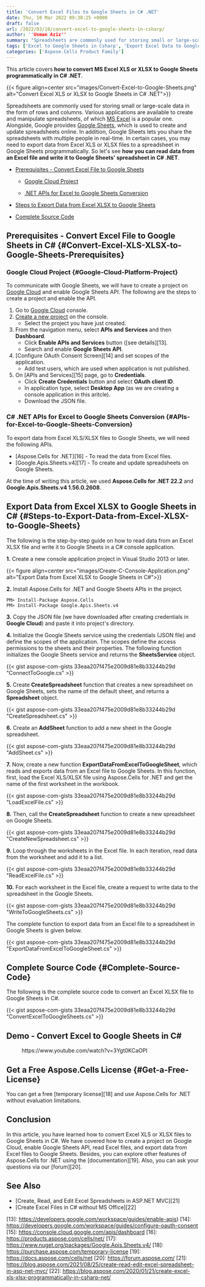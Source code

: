```yaml
---
title: 'Convert Excel Files to Google Sheets in C# .NET'
date: Thu, 10 Mar 2022 09:30:25 +0000
draft: false
url: /2022/03/10/convert-excel-to-google-sheets-in-csharp/
author: ''Usman Aziz''
summary: "Spreadsheets are commonly used for storing small or large-scale data in the form of rows and columns. Various applications are available to create and manipulate spreadsheets, of which [MS Excel][1] is a popular one. Alongside, Google provides [Google Sheets][2], which is used to create and update spreadsheets online. In addition, Google Sheets lets you share the spreadsheets with multiple people in real-time. In certain cases, you may need to export data from Excel XLS or XLSX files to a spreadsheet in Google Sheets programmatically. So let's see **how you can read data from an Excel file and write it to Google Sheets' spreadsheet in C# .NET**."
tags: ['Excel to Google Sheets in Csharp', 'Export Excel Data to Google Sheets in Csharp', 'XLS to Google Sheets in Csharp', 'XLSX to Google Sheets in Csharp']
categories: ['Aspose.Cells Product Family']
---
```


This article covers **how to convert MS Excel XLS or XLSX to Google Sheets programmatically in C# .NET**.



{{< figure align=center src="images/Convert-Excel-to-Google-Sheets.png" alt="Convert Excel XLS or XLSX to Google Sheets in C# .NET">}}


Spreadsheets are commonly used for storing small or large-scale data in the form of rows and columns. Various applications are available to create and manipulate spreadsheets, of which [MS Excel][3] is a popular one. Alongside, Google provides [Google Sheets][4], which is used to create and update spreadsheets online. In addition, Google Sheets lets you share the spreadsheets with multiple people in real-time. In certain cases, you may need to export data from Excel XLS or XLSX files to a spreadsheet in Google Sheets programmatically. So let's see **how you can read data from an Excel file and write it to Google Sheets' spreadsheet in C# .NET**.

*   [Prerequisites - Convert Excel File to Google Sheets][5]
    
    *   [Google Cloud Project][6]
    
    *   [.NET APIs for Excel to Google Sheets Conversion][7]
*   [Steps to Export Data from Excel XLSX to Google Sheets][8]
*   [Complete Source Code][9]

## Prerequisites - Convert Excel File to Google Sheets in C# {#Convert-Excel-XLS-XLSX-to-Google-Sheets-Prerequisites}

### Google Cloud Project {#Google-Cloud-Platform-Project}

To communicate with Google Sheets, we will have to create a project on [Google Cloud][10] and enable Google Sheets API. The following are the steps to create a project and enable the API.

1.  Go to [Google Cloud][11] console.
2.  [Create a new project][12] on the console.
    *   Select the project you have just created.
3.  From the navigation menu, select **APIs and Services** and then **Dashboard**.
    *   Click **Enable APIs and Services** button ([see details][13].
    *   Search and enable **Google Sheets API**.
4.  [Configure OAuth Consent Screen][14] and set scopes of the application.
    *   Add test users, which are used when application is not published.
5.  On [APIs and Services][15] page, go to **Credentials**.
    *   Click **Create Credentials** button and select **OAuth client ID**.
    *   In application type, select **Desktop App** (as we are creating a console application in this aritcle).
    *   Download the JSON file.

### C# .NET APIs for Excel to Google Sheets Conversion {#APIs-for-Excel-to-Google-Sheets-Conversion}

To export data from Excel XLS/XLSX files to Google Sheets, we will need the following APIs.

*   [Aspose.Cells for .NET][16] - To read the data from Excel files.
*   [Google.Apis.Sheets.v4][17] - To create and update spreadsheets on Google Sheets.

At the time of writing this article, we used **Aspose.Cells for .NET 22.2** and **Google.Apis.Sheets.v4 1.56.0.2608**.

## Export Data from Excel XLSX to Google Sheets in C# {#Steps-to-Export-Data-from-Excel-XLSX-to-Google-Sheets}

The following is the step-by-step guide on how to read data from an Excel XLSX file and write it to Google Sheets in a C# console application.

**1\.** Create a new console application project in Visual Studio 2013 or later.



{{< figure align=center src="images/Create-C-Console-Application.png" alt="Export Data from Excel XLSX to Google Sheets in C#">}}


**2\.** Install Aspose.Cells for .NET and Google Sheets APIs in the project.

```
PM> Install-Package Aspose.Cells
PM> Install-Package Google.Apis.Sheets.v4
```

**3\.** Copy the JSON file (we have downloaded after creating credentials in **Google Cloud**) and paste it into project's directory.

**4.** Initialize the Google Sheets service using the credentials (JSON file) and define the scopes of the application. The scopes define the access permissions to the sheets and their properties. The following function initializes the Google Sheets service and returns the **SheetsService** object.

{{< gist aspose-com-gists 33eaa207f475e2009d81e8b33244b29d "ConnectToGoogle.cs" >}}

**5\.** Create **CreateSpreadsheet** function that creates a new spreadsheet on Google Sheets, sets the name of the default sheet, and returns a **Spreadsheet** object.

{{< gist aspose-com-gists 33eaa207f475e2009d81e8b33244b29d "CreateSpreadsheet.cs" >}}

**6.** Create an **AddSheet** function to add a new sheet in the Google spreadsheet.

{{< gist aspose-com-gists 33eaa207f475e2009d81e8b33244b29d "AddSheet.cs" >}}

**7\.** Now, create a new function **ExportDataFromExcelToGoogleSheet**, which reads and exports data from an Excel file to Google Sheets. In this function, first, load the Excel XLS/XLSX file using Aspose.Cells for .NET and get the name of the first worksheet in the workbook.

{{< gist aspose-com-gists 33eaa207f475e2009d81e8b33244b29d "LoadExcelFile.cs" >}}

**8.** Then, call the **CreateSpreadsheet** function to create a new spreadsheet on Google Sheets.

{{< gist aspose-com-gists 33eaa207f475e2009d81e8b33244b29d "CreateNewSpreadsheet.cs" >}}

**9\.** Loop through the worksheets in the Excel file. In each iteration, read data from the worksheet and add it to a list.

{{< gist aspose-com-gists 33eaa207f475e2009d81e8b33244b29d "ReadExcelFile.cs" >}}

**10\.** For each worksheet in the Excel file, create a request to write data to the spreadsheet in the Google Sheets.

{{< gist aspose-com-gists 33eaa207f475e2009d81e8b33244b29d "WriteToGoogleSheets.cs" >}}

The complete function to export data from an Excel file to a spreadsheet in Google Sheets is given below.

{{< gist aspose-com-gists 33eaa207f475e2009d81e8b33244b29d "ExportDataFromExcelToGoogleSheet.cs" >}}

## Complete Source Code {#Complete-Source-Code}

The following is the complete source code to convert an Excel XLSX file to Google Sheets in C#.

{{< gist aspose-com-gists 33eaa207f475e2009d81e8b33244b29d "ConvertExcelToGoogleSheets.cs" >}}

## Demo - Convert Excel to Google Sheets in C#

<figure class="wp-block-embed is-type-video is-provider-youtube wp-block-embed-youtube wp-embed-aspect-16-9 wp-has-aspect-ratio"><div class="wp-block-embed__wrapper">https://www.youtube.com/watch?v=3Ygt0KCaOPI</div></figure>

## Get a Free Aspose.Cells License {#Get-a-Free-License}

You can get a free [temporary license][18] and use Aspose.Cells for .NET without evaluation limitations.

## Conclusion

In this article, you have learned how to convert Excel XLS or XLSX files to Google Sheets in C#. We have covered how to create a project on Google Cloud, enable Google Sheets API, read Excel files, and export data from Excel files to Google Sheets. Besides, you can explore other features of Aspose.Cells for .NET using the [documentation][19]. Also, you can ask your questions via our [forum][20].

## See Also

*   [Create, Read, and Edit Excel Spreadsheets in ASP.NET MVC][21]
*   [Create Excel Files in C# without MS Office][22]




[1]: https://www.microsoft.com/en-ww/microsoft-365/excel
[2]: https://www.google.com/sheets/about/
[3]: https://en.wikipedia.org/wiki/Microsoft_Excel
[4]: https://en.wikipedia.org/wiki/Google_Sheets
[5]: #Convert-Excel-XLS-XLSX-to-Google-Sheets-Prerequisites
[6]: #Google-Cloud-Platform-Project
[7]: #APIs-for-Excel-to-Google-Sheets-Conversion
[8]: #Steps-to-Export-Data-from-Excel-XLSX-to-Google-Sheets
[9]: #Complete-Source-Code
[10]: https://console.cloud.google.com/home/dashboard
[11]: https://console.cloud.google.com/home/dashboard
[12]: https://developers.google.com/workspace/guides/create-project
[13]: https://developers.google.com/workspace/guides/enable-apis)
[14]: https://developers.google.com/workspace/guides/configure-oauth-consent
[15]: https://console.cloud.google.com/apis/dashboard
[16]: https://products.aspose.com/cells/net/
[17]: https://www.nuget.org/packages/Google.Apis.Sheets.v4/
[18]: https://purchase.aspose.com/temporary-license
[19]: https://docs.aspose.com/cells/net
[20]: https://forum.aspose.com/
[21]: https://blog.aspose.com/2021/08/25/create-read-edit-excel-spreadsheet-in-asp-net-mvc/
[22]: https://blog.aspose.com/2020/01/21/create-excel-xls-xlsx-programmatically-in-csharp-net/




